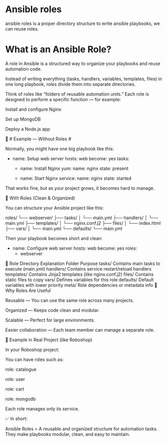 # Ansible roles #
ansible roles is a proper directory structure to write ansible playbooks, we can reuse roles.

# What is an Ansible Role? #

A role in Ansible is a structured way to organize your playbooks and reuse automation code.

Instead of writing everything (tasks, handlers, variables, templates, files) in one long playbook, roles divide them into separate directories.

Think of roles like “folders of reusable automation units.”
Each role is designed to perform a specific function — for example:

Install and configure Nginx

Set up MongoDB

Deploy a Node.js app

🧱 # Example — Without Roles #

Normally, you might have one big playbook like this:

- name: Setup web server
  hosts: web
  become: yes
  tasks:
    - name: Install Nginx
      yum:
        name: nginx
        state: present

    - name: Start Nginx
      service:
        name: nginx
        state: started


That works fine, but as your project grows, it becomes hard to manage.

🧩 With Roles (Clean & Organized)

You can structure your Ansible project like this:

roles/
 └── webserver/
     ├── tasks/
     │   └── main.yml
     ├── handlers/
     │   └── main.yml
     ├── templates/
     │   └── nginx.conf.j2
     ├── files/
     │   └── index.html
     ├── vars/
     │   └── main.yml
     └── defaults/
         └── main.yml


Then your playbook becomes short and clean:

- name: Configure web server
  hosts: web
  become: yes
  roles:
    - webserver

📁 Role Directory Explanation
Folder	Purpose
tasks/	Contains main tasks to execute (main.yml)
handlers/	Contains service restart/reload handlers
templates/	Contains Jinja2 templates (like nginx.conf.j2)
files/	Contains static files to copy
vars/	Defines variables for this role
defaults/	Default variables with lower priority
meta/	Role dependencies or metadata info
🧠 Why Roles Are Useful

Reusable — You can use the same role across many projects.

Organized — Keeps code clean and modular.

Scalable — Perfect for large environments.

Easier collaboration — Each team member can manage a separate role.

🧩 Example in Real Project (like Roboshop)

In your Roboshop project:

You can have roles such as:

role: catalogue

role: user

role: cart

role: mongodb

Each role manages only its service.

✅ In short:

Ansible Roles = A reusable and organized structure for automation tasks.
They make playbooks modular, clean, and easy to maintain.